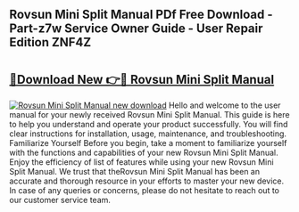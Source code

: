 ## Rovsun Mini Split Manual PDf Free Download - Part-z7w Service Owner Guide - User Repair Edition ZNF4Z

# <h2><a href="http://bc29124.oget.top/?id=Rovsun+Mini+Split+Manual">🔗Download New 👉🔴 Rovsun Mini Split Manual</a></h2>

[![Rovsun Mini Split Manual new download](https://i.imgur.com/5g1atiW.png)](http://bc29124.oget.top/?id=Rovsun+Mini+Split+Manual)
Hello and welcome to the user manual for your newly received Rovsun Mini Split Manual. This guide is here to help you understand and operate your product successfully. You will find clear instructions for installation, usage, maintenance, and troubleshooting. Familiarize Yourself Before you begin, take a moment to familiarize yourself with the functions and capabilities of your new Rovsun Mini Split Manual. Enjoy the efficiency of list of features while using your new Rovsun Mini Split Manual. We trust that theRovsun Mini Split Manual has been an accurate and thorough resource in your efforts to master your new device. In case of any queries or concerns, please do not hesitate to reach out to our customer service team.
